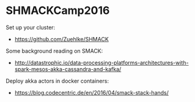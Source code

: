 # SHMACKCamp2016

Set up your cluster:
* https://github.com/Zuehlke/SHMACK

Some background reading on SMACK:
* http://datastrophic.io/data-processing-platforms-architectures-with-spark-mesos-akka-cassandra-and-kafka/

Deploy akka actors in docker containers:
* https://blog.codecentric.de/en/2016/04/smack-stack-hands/

